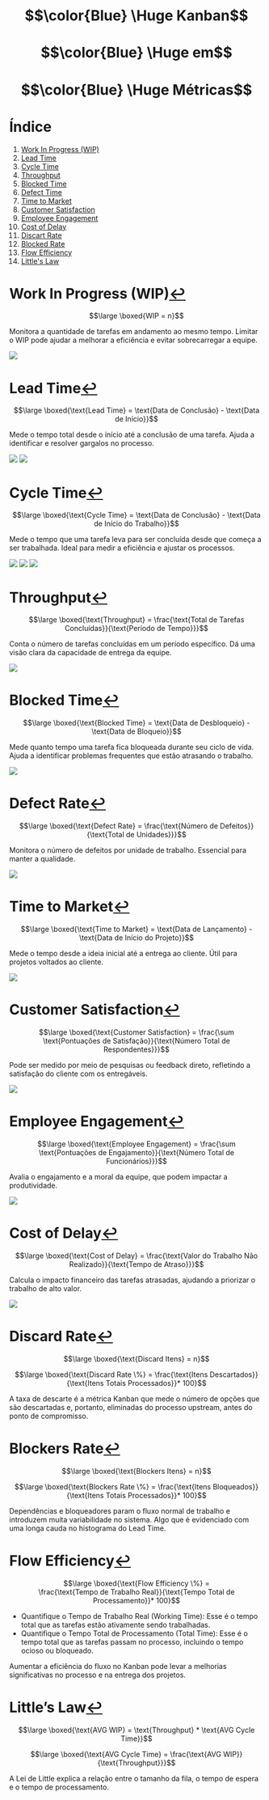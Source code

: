 # $$\color{Blue} \Huge Kanban$$
# $$\color{Blue} \Huge em$$
# $$\color{Blue} \Huge Métricas$$

# <a name="_toc000"></a>Índice

1. [Work In Progress (WIP)](#_toc001)
1. [Lead Time](#_toc002)
1. [Cycle Time](#_toc003)
1. [Throughput](#_toc004)
1. [Blocked Time](#_toc005)
1. [Defect Time](#_toc006)
1. [Time to Market](#_toc007)
1. [Customer Satisfaction](#_toc008)
1. [Employee Engagement](#_toc009)
1. [Cost of Delay](#_toc010)
1. [Discart Rate](#_toc011)
1. [Blocked Rate](#_toc012)
1. [Flow Efficiency](#_toc013)
1. [Little's Law](#_toc014)

# <a name="_toc001"></a>Work In Progress (WIP)[↩︎](#_toc000)

$$\large \boxed{WIP = n}$$

Monitora a quantidade de tarefas em andamento ao mesmo tempo. Limitar o WIP pode ajudar a melhorar a eficiência e evitar sobrecarregar a equipe.

![](WIP.png)

# <a name="_toc002"></a>Lead Time[↩︎](#_toc000)

$$\large \boxed{\text{Lead Time} = \text{Data de Conclusão} - \text{Data de Início}}$$

Mede o tempo total desde o início até a conclusão de uma tarefa. Ajuda a identificar e resolver gargalos no processo.

![](LeadTime.png)
![](KanbanLead.png)

# <a name="_toc003"></a>Cycle Time[↩︎](#_toc000)

$$\large \boxed{\text{Cycle Time} = \text{Data de Conclusão} - \text{Data de Início do Trabalho}}$$

Mede o tempo que uma tarefa leva para ser concluída desde que começa a ser trabalhada. Ideal para medir a eficiência e ajustar os processos.

![](CycleTime.png)
![](KanbanCycle.png)
![](CyclexLead.png)

# <a name="_toc004"></a>Throughput[↩︎](#_toc000)

$$\large \boxed{\text{Throughput} = \frac{\text{Total de Tarefas Concluídas}}{\text{Período de Tempo}}}$$

Conta o número de tarefas concluídas em um período específico. Dá uma visão clara da capacidade de entrega da equipe.

![](Throughput.png)

# <a name="_toc005"></a>Blocked Time[↩︎](#_toc000)

$$\large \boxed{\text{Blocked Time} = \text{Data de Desbloqueio} - \text{Data de Bloqueio}}$$

Mede quanto tempo uma tarefa fica bloqueada durante seu ciclo de vida. Ajuda a identificar problemas frequentes que estão atrasando o trabalho.

![](BlockedTime.png)

# <a name="_toc006"></a>Defect Rate[↩︎](#_toc000)

$$\large \boxed{\text{Defect Rate} = \frac{\text{Número de Defeitos}}{\text{Total de Unidades}}}$$

Monitora o número de defeitos por unidade de trabalho. Essencial para manter a qualidade.

![](DefectRate.png)

# <a name="_toc007"></a>Time to Market[↩︎](#_toc000)

$$\large \boxed{\text{Time to Market} = \text{Data de Lançamento} - \text{Data de Início do Projeto}}$$

Mede o tempo desde a ideia inicial até a entrega ao cliente. Útil para projetos voltados ao cliente.

![](TimetoMarket.png)

# <a name="_toc008"></a>Customer Satisfaction[↩︎](#_toc000)

$$\large \boxed{\text{Customer Satisfaction} = \frac{\sum \text{Pontuações de Satisfação}}{\text{Número Total de Respondentes}}}$$

Pode ser medido por meio de pesquisas ou feedback direto, refletindo a satisfação do cliente com os entregáveis.

![](CustomerSatisfaction.png)

# <a name="_toc009"></a>Employee Engagement[↩︎](#_toc000)

$$\large \boxed{\text{Employee Engagement} = \frac{\sum \text{Pontuações de Engajamento}}{\text{Número Total de Funcionários}}}$$

Avalia o engajamento e a moral da equipe, que podem impactar a produtividade.

![](EmployeeEngagement.png)

# <a name="_toc010"></a>Cost of Delay[↩︎](#_toc000)

$$\large \boxed{\text{Cost of Delay} = \frac{\text{Valor do Trabalho Não Realizado}}{\text{Tempo de Atraso}}}$$

Calcula o impacto financeiro das tarefas atrasadas, ajudando a priorizar o trabalho de alto valor.

![](CostofDelay.png)

# <a name="_toc011"></a>Discard Rate[↩︎](#_toc000)

$$\large \boxed{\text{Discard Itens} = n}$$

$$\large \boxed{\text{Discard Rate \%} = \frac{\text{Itens Descartados}}{\text{Itens Totais Processados}}* 100}$$

A taxa de descarte é a métrica Kanban que mede o número de opções que são descartadas e, portanto, eliminadas do processo upstream, antes do ponto de compromisso.

# <a name="_toc012"></a>Blockers Rate[↩︎](#_toc000)

$$\large \boxed{\text{Blockers Itens} = n}$$

$$\large \boxed{\text{Blockers Rate \%} = \frac{\text{Itens Bloqueados}}{\text{Itens Totais Processados}}* 100}$$

Dependências e bloqueadores param o fluxo normal de trabalho e introduzem muita variabilidade no sistema. Algo que é evidenciado com uma longa cauda no histograma do Lead Time.

# <a name="_toc013"></a>Flow Efficiency[↩︎](#_toc000)

$$\large \boxed{\text{Flow Efficiency \%} = \frac{\text{Tempo de Trabalho Real}}{\text{Tempo Total de Processamento}}* 100}$$

- Quantifique o Tempo de Trabalho Real (Working Time): Esse é o tempo total que as tarefas estão ativamente sendo trabalhadas.
- Quantifique o Tempo Total de Processamento (Total Time): Esse é o tempo total que as tarefas passam no processo, incluindo o tempo ocioso ou bloqueado.

Aumentar a eficiência do fluxo no Kanban pode levar a melhorias significativas no processo e na entrega dos projetos.

# <a name="_toc014"></a>Little’s Law[↩︎](#_toc000)

$$\large \boxed{\text{AVG WIP} = \text{Throughput} * \text{AVG Cycle Time}}$$

$$\large \boxed{\text{AVG Cycle Time} = \frac{\text{AVG WIP}}{\text{Throughput}}}$$

A Lei de Little explica a relação entre o tamanho da fila, o tempo de espera e o tempo de processamento.